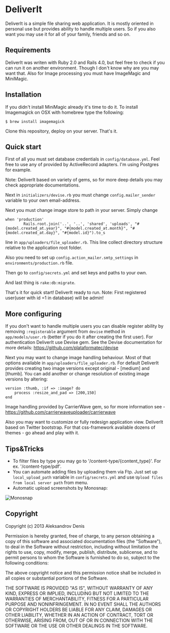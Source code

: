 # DeliverIt

DeliverIt is a simple file sharing web application. It is mostly oriented in personal use but provides ability to handle multiple users. So if you also want you may use it for all of your family, friends and so on.

## Requirements

DeliverIt was writen with Ruby 2.0 and Rails 4.0, but feel free to check if you can run it on another environment. Though I don't know why are you may want that.
Also for Image processing you must have ImageMagic and MiniMagic.

## Installation

If you didn't install MiniMagic already it's time to do it.
To install Imagemagick on OSX with homebrew type the following:
```
$ brew install imagemagick
```

Clone this repository, deploy on your server. That's it.

## Quick start

First of all you must set database credentials in `config/database.yml`. Feel free to use any of provided by ActiveRecord adapters. I'm using Postgres for example.

Note: DeliverIt based on variety of gems, so for more deep details you may check appropriate documentations.

Next in `initializers/devise.rb` you must change `config.mailer_sender` variable to your own email-address.

Next you must change image store to path in your server. Simply change
```
when 'production'
        Rails.root.join('..', '..', 'shared', 'uploads', "#{model.created_at.year}", "#{model.created_at.month}", "#{model.created_at.day}", "#{model.id}").to_s
```
line in `app/uploaders/file_uploader.rb`. This line collect directory structure relative to the application root folder.

Also you need to set up `config.action_mailer.smtp_settings` in `environments/production.rb` file.

Then go to `config/secrets.yml` and set keys and paths to your own.

And last thing is `rake:db:migrate`.

That's it for quick start! DeliverIt ready to run.
Note: First registered user(user with id =1 in database) will be admin!

## More configuring

If you don't want to handle multiple users you can disable register ability by removing `:registerable` argument from `devise` method in `app/models/user.rb` (better if you do it after creating the first user).
For authentication DeliverIt use Devise gem. See the Devise documentation for more details: https://github.com/plataformatec/devise

Next you may want to change image handling behaviour.
Most of that options available in `app/uploaders/file_uploader.rb`.
For default DeliverIt provides creating two image versions except original - [medium] and [thumb]. You can add another or change resolution of existing image versions by altering:
```
version :thumb, :if => :image? do
    process :resize_and_pad => [200,150]
end
```
Image handling provided by CarrierWave gem, so for more information see - https://github.com/carrierwaveuploader/carrierwave

Also you may want to customize or fully redesign application view.
DeliverIt based on Twitter bootstrap. For that css-framework available dozens of themes - go ahead and play with it.

## Tips&Tricks

* To filter files by type you may go to '/content-type/{content_type}'. For ex. '/content-type/pdf'.
* You can automate adding files by uploading them via Ftp. Just set up `local_upload_path` variable in `config/secrets.yml` and use `Upload files from local server path` from menu.
* Automatiс upload screenshots by Monosnap:

![Monosnap](https://leto41d.storage.yandex.net/rdisk/4ac5109c77c374c8d20922d6253c4875/mpfs/W3S4AyN_yajZ_Jvfl7XJIyBo7qBxjmZzju68YsHxtd-Xn_I8N48Ll2ZSoqaTq2_uwx2PoRD0etM1hOo9OCItVQ==?uid=0&filename=Screenshot_on_2014-10-22_at_18_20_29.png&disposition=inline&hash=&limit=0&content_type=image%2Fpng&rtoken=32380fee034cb976949d02f85881fda7&rtimestamp=5447c45c&force_default=no)

## Copyright

Copyright (c) 2013 Aleksandrov Denis

Permission is hereby granted, free of charge, to any person obtaining
a copy of this software and associated documentation files (the
"Software"), to deal in the Software without restriction, including
without limitation the rights to use, copy, modify, merge, publish,
distribute, sublicense, and to
permit persons to whom the Software is furnished to do so, subject to
the following conditions:

The above copyright notice and this permission notice shall be
included in all copies or substantial portions of the Software.

THE SOFTWARE IS PROVIDED "AS IS", WITHOUT WARRANTY OF ANY KIND,
EXPRESS OR IMPLIED, INCLUDING BUT NOT LIMITED TO THE WARRANTIES OF
MERCHANTABILITY, FITNESS FOR A PARTICULAR PURPOSE AND
NONINFRINGEMENT. IN NO EVENT SHALL THE AUTHORS OR COPYRIGHT HOLDERS BE
LIABLE FOR ANY CLAIM, DAMAGES OR OTHER LIABILITY, WHETHER IN AN ACTION
OF CONTRACT, TORT OR OTHERWISE, ARISING FROM, OUT OF OR IN CONNECTION
WITH THE SOFTWARE OR THE USE OR OTHER DEALINGS IN THE SOFTWARE.

